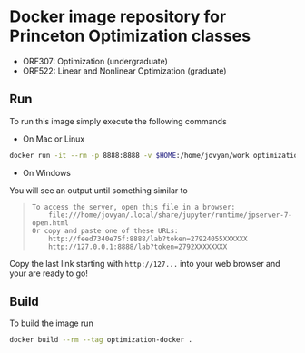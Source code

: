 # Docker image repository for Princeton Optimization classes

- ORF307: Optimization (undergraduate)
- ORF522: Linear and Nonlinear Optimization (graduate)


## Run
To run this image simply execute the following commands

- On Mac or Linux
```bash
docker run -it --rm -p 8888:8888 -v $HOME:/home/jovyan/work optimization-docker
```

- On Windows


You will see an output until something similar to

>     To access the server, open this file in a browser:
>         file:///home/jovyan/.local/share/jupyter/runtime/jpserver-7-open.html
>     Or copy and paste one of these URLs:
>         http://feed7340e75f:8888/lab?token=27924055XXXXXX
>         http://127.0.0.1:8888/lab?token=2792XXXXXXXX

Copy the last link starting with `http://127...` into your web browser and your are ready to go!

## Build
To build the image run 
```bash
docker build --rm --tag optimization-docker .
```